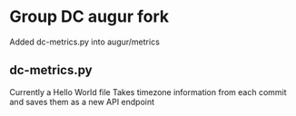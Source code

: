 # Group DC augur fork

Added dc-metrics.py into augur/metrics

## dc-metrics.py

Currently a Hello World file
Takes timezone information from each commit and saves them as a new API endpoint
